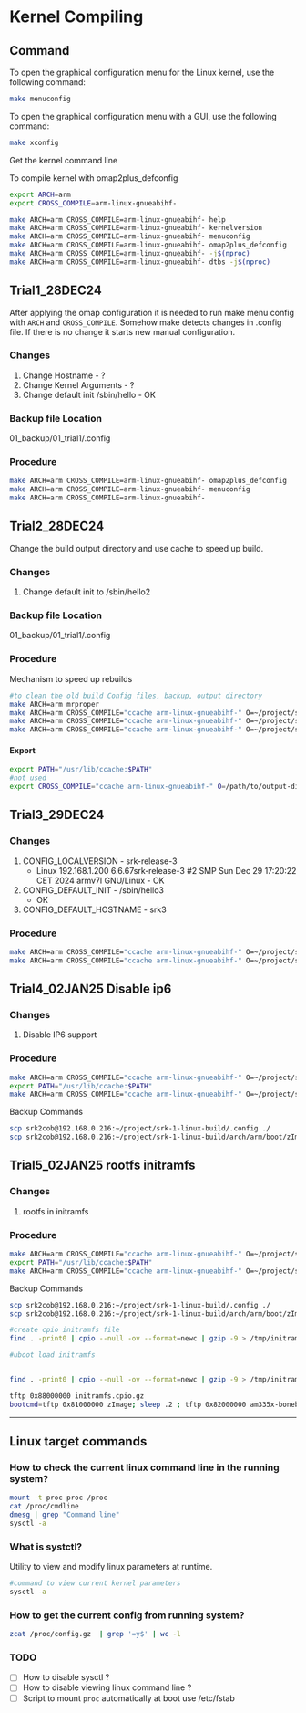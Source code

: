 # Kernel Compiling

## Command

To open the graphical configuration menu for the Linux kernel, use the following command:

```bash
make menuconfig
```

To open the graphical configuration menu with a GUI, use the following command:

```bash
make xconfig
```

Get the kernel command line


To compile kernel with omap2plus_defconfig

```bash
export ARCH=arm
export CROSS_COMPILE=arm-linux-gnueabihf-

make ARCH=arm CROSS_COMPILE=arm-linux-gnueabihf- help
make ARCH=arm CROSS_COMPILE=arm-linux-gnueabihf- kernelversion
make ARCH=arm CROSS_COMPILE=arm-linux-gnueabihf- menuconfig
make ARCH=arm CROSS_COMPILE=arm-linux-gnueabihf- omap2plus_defconfig
make ARCH=arm CROSS_COMPILE=arm-linux-gnueabihf- -j$(nproc)
make ARCH=arm CROSS_COMPILE=arm-linux-gnueabihf- dtbs -j$(nproc)

```

## Trial1_28DEC24

After applying the omap configuration it is needed to run make menu config with `ARCH` and `CROSS_COMPILE`.
Somehow make detects changes in .config file. If there is no change it starts new manual configuration.

### Changes

1. Change Hostname - ?
2. Change Kernel Arguments - ?
3. Change default init /sbin/hello - OK

### Backup file Location

01_backup/01_trial1/.config

### Procedure

```bash
make ARCH=arm CROSS_COMPILE=arm-linux-gnueabihf- omap2plus_defconfig
make ARCH=arm CROSS_COMPILE=arm-linux-gnueabihf- menuconfig
make ARCH=arm CROSS_COMPILE=arm-linux-gnueabihf-
```

## Trial2_28DEC24

Change the build output directory and use cache to speed up build.

### Changes

1. Change default init to /sbin/hello2

### Backup file Location

01_backup/01_trial1/.config

### Procedure

Mechanism to speed up rebuilds

```bash
#to clean the old build Config files, backup, output directory
make ARCH=arm mrproper
make ARCH=arm CROSS_COMPILE="ccache arm-linux-gnueabihf-" O=~/project/srk-1-linux-build/ omap2plus_defconfig
make ARCH=arm CROSS_COMPILE="ccache arm-linux-gnueabihf-" O=~/project/srk-1-linux-build/ menuconfig
make ARCH=arm CROSS_COMPILE="ccache arm-linux-gnueabihf-" O=~/project/srk-1-linux-build/ -j$(nproc)
```

#### Export

```bash
export PATH="/usr/lib/ccache:$PATH"
#not used
export CROSS_COMPILE="ccache arm-linux-gnueabihf-" O=/path/to/output-directory -j$(nproc)
```

## Trial3_29DEC24

### Changes

1. CONFIG_LOCALVERSION - srk-release-3
    - Linux 192.168.1.200 6.6.67srk-release-3 #2 SMP Sun Dec 29 17:20:22 CET 2024 armv7l GNU/Linux - OK
2. CONFIG_DEFAULT_INIT - /sbin/hello3
    - OK
3. CONFIG_DEFAULT_HOSTNAME - srk3

### Procedure

```bash
make ARCH=arm CROSS_COMPILE="ccache arm-linux-gnueabihf-" O=~/project/srk-1-linux-build/ xconfig
make ARCH=arm CROSS_COMPILE="ccache arm-linux-gnueabihf-" O=~/project/srk-1-linux-build/ -j$(nproc)
```

## Trial4_02JAN25 Disable ip6

### Changes

1. Disable IP6 support

### Procedure

```bash
make ARCH=arm CROSS_COMPILE="ccache arm-linux-gnueabihf-" O=~/project/srk-1-linux-build/ xconfig
export PATH="/usr/lib/ccache:$PATH"
make ARCH=arm CROSS_COMPILE="ccache arm-linux-gnueabihf-" O=~/project/srk-1-linux-build/ -j$(nproc)
```

Backup Commands

```bash
scp srk2cob@192.168.0.216:~/project/srk-1-linux-build/.config ./
scp srk2cob@192.168.0.216:~/project/srk-1-linux-build/arch/arm/boot/zImage ./output/

```

## Trial5_02JAN25 rootfs initramfs

### Changes

1. rootfs in initramfs

### Procedure

```bash
make ARCH=arm CROSS_COMPILE="ccache arm-linux-gnueabihf-" O=~/project/srk-1-linux-build/ xconfig
export PATH="/usr/lib/ccache:$PATH"
make ARCH=arm CROSS_COMPILE="ccache arm-linux-gnueabihf-" O=~/project/srk-1-linux-build/ -j$(nproc)
```

Backup Commands

```bash
scp srk2cob@192.168.0.216:~/project/srk-1-linux-build/.config ./
scp srk2cob@192.168.0.216:~/project/srk-1-linux-build/arch/arm/boot/zImage ./output/

#create cpio initramfs file
find . -print0 | cpio --null -ov --format=newc | gzip -9 > /tmp/initramfs.cpio.gz

#uboot load initramfs


find . -print0 | cpio --null -ov --format=newc | gzip -9 > /tmp/initramfs.cpio.gz

tftp 0x88000000 initramfs.cpio.gz
bootcmd=tftp 0x81000000 zImage; sleep .2 ; tftp 0x82000000 am335x-boneblack.dtb; sleep .2 ; tftp 0x88000000 initramfs.cpio.gz ; sleep .2 ; bootz 0x81000000 0x88000000 0x82000000

```
---

## Linux target commands

### How to check the current linux command line in the running system?

```bash
mount -t proc proc /proc
cat /proc/cmdline
dmesg | grep "Command line"
sysctl -a 

```

### What is systctl?

Utility to view and modify linux parameters at runtime.

```bash
#command to view current kernel parameters
sysctl -a 
```

### How to get the current config from running system?

```bash
zcat /proc/config.gz  | grep '=y$' | wc -l 
```

### TODO

-[ ] How to disable sysctl ?
-[ ] How to disable viewing linux command line ?
-[ ] Script to mount `proc` automatically at boot
    use /etc/fstab
